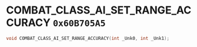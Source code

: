 # COMBAT_CLASS_AI_SET_RANGE_ACCURACY `0x60B705A5`

```cpp
void COMBAT_CLASS_AI_SET_RANGE_ACCURACY(int _Unk0, int _Unk1);
```